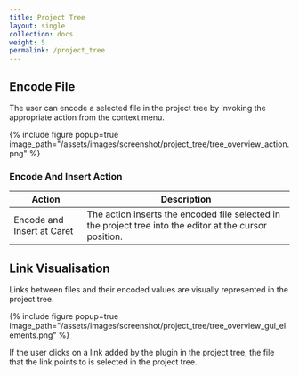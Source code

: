 ```yaml
---
title: Project Tree
layout: single
collection: docs
weight: 5
permalink: /project_tree
---
```


## Encode File

The user can encode a selected file in the project tree by invoking the appropriate action from the context menu.

{% include figure popup=true image_path="/assets/images/screenshot/project_tree/tree_overview_action.png" %}

### Encode And Insert Action

| Action                     | Description                                                                                              |
|----------------------------|----------------------------------------------------------------------------------------------------------|
| Encode and Insert at Caret | The action inserts the encoded file selected in the project tree into the editor at the cursor position. |

## Link Visualisation

Links between files and their encoded values are visually represented in the project tree.

{% include figure popup=true image_path="/assets/images/screenshot/project_tree/tree_overview_gui_elements.png" %}

If the user clicks on a link added by the plugin in the project tree, the file that the link points to is selected in the project tree.